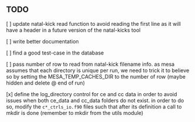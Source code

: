 TODO
---

[ ] update natal-kick read function to avoid reading the first line as it will have
   a header in a future version of the natal-kicks tool

[ ] write better documentation

[ ] find a good test-case in the database

[ ] pass number of row to read from natal-kick filename info. as mesa assumes that
   each directory is unique per run, we need to trick it to believe so by setting
   the MESA_TEMP_CACHES_DIR to the number of row (maybe hidden and delete @ end of run)

[x] define the log_directory control for ce and cc data in order to avoid issues
   when both ce_data and cc_data folders do not exist. in order to do so, modify the
   `c*_ctrls_io.f90` files such that after its definition a call to mkdir is done
   (remember to mkdir from the utils module)
